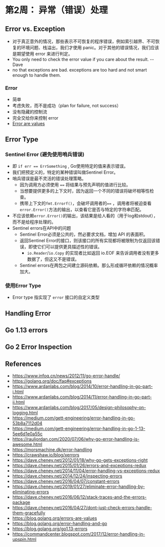 #  第2周： 异常（错误）处理

## Error vs. Exception

- 对于真正意外的情况，那些表示不可恢复的程序错误，例如索引越界、不可恢复的环境问题、栈溢出，我们才使用 panic。对于其他的错误情况，我们应该是期望使用 error 来进行判定。
- You only need to check the error value if you care about the result.  -- Dave
- no that exceptions are bad. exceptions are too hard and not smart enough to handle them.

### Error  
- 简单
- 考虑失败，而不是成功（plan for failure, not success）
- 没有隐藏的控制流
- 完全交给你来控制 error
- [Error are values](https://blog.golang.org/errors-are-values) 

## Error Type

### Sentinel Error (避免使用哨兵错误)

- 即 `if err == ErrSomething` , Go使用特定的值来表示错误。
- 我们把预定义的，特定的某种错误叫做Sentinel Error。
- 哨兵错误是最不灵活的错误处理策略。
  - 因为调用方必须使用 `==` 将结果与预先声明的值进行比较。
  - 当想要提供更多的上下文时，因为返回一个不同的错误将破坏相等性检查。
  - 携带上下文的`fmt.Errorf()`，会破坏调用者的`==` ，调用者将被迫查看`error.Error()`方法的输出，以查看它是否与特定的字符串匹配。
- 不应该依赖`error.Error()`的输出，该结果是给人看的（用于log和stdout），而不是给程序处理的。
- Sentinel errors在API中的问题
  - Sentinel Error必须是公共的，然必要求文档，增加 API 的表面积。 
  - 返回Sentinel Error的接口，则该接口的所有实现都将被限制为仅返回该错误，即使它们可以提供更具描述性的错误。
    - `io.Reader`/`io.Copy` 的实现者比如返回 io.EOF 来告诉调用者没有更多数据了，但这又不是错误。
  - Sentinel errors在两包之间建立源码依赖。那么形成循环依赖的情况概率加大。
  
### 使用Error Type
- Error type 指实现了 `error` 接口的自定义类型

## Handling Error

## Go 1.13 errors

## Go 2 Error Inspection

## References

- https://www.infoq.cn/news/2012/11/go-error-handle/
- https://golang.org/doc/faq#exceptions
- https://www.ardanlabs.com/blog/2014/10/error-handling-in-go-part-i.html
- https://www.ardanlabs.com/blog/2014/11/error-handling-in-go-part-ii.html
- https://www.ardanlabs.com/blog/2017/05/design-philosophy-on-logging.html
- https://medium.com/gett-engineering/error-handling-in-go-53b8a7112d04
- https://medium.com/gett-engineering/error-handling-in-go-1-13-5ee6d1e0a55c
- https://rauljordan.com/2020/07/06/why-go-error-handling-is-awesome.html
- https://morsmachine.dk/error-handling
- https://crawshaw.io/blog/xerrors
- https://dave.cheney.net/2012/01/18/why-go-gets-exceptions-right
- https://dave.cheney.net/2015/01/26/errors-and-exceptions-redux
- https://dave.cheney.net/2014/11/04/error-handling-vs-exceptions-redux
- https://dave.cheney.net/2014/12/24/inspecting-errors
- https://dave.cheney.net/2016/04/07/constant-errors
- https://dave.cheney.net/2019/01/27/eliminate-error-handling-by-eliminating-errors
- https://dave.cheney.net/2016/06/12/stack-traces-and-the-errors-package
- https://dave.cheney.net/2016/04/27/dont-just-check-errors-handle-them-gracefully
- https://blog.golang.org/errors-are-values
- https://blog.golang.org/error-handling-and-go
- https://blog.golang.org/go1.13-errors
- https://commandcenter.blogspot.com/2017/12/error-handling-in-upspin.html

